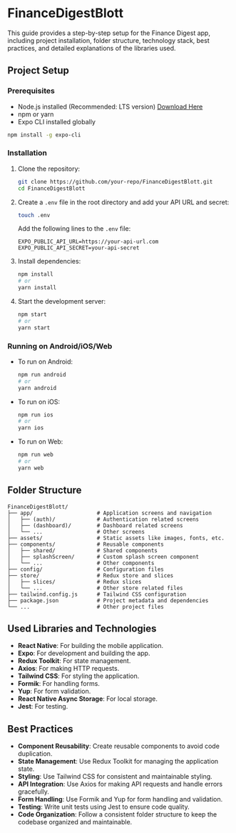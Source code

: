 # FinanceDigestBlott

This guide provides a step-by-step setup for the Finance Digest app, including project installation, folder structure, technology stack, best practices, and detailed explanations of the libraries used.

## Project Setup

### Prerequisites

- Node.js installed (Recommended: LTS version) [Download Here](https://nodejs.org/)
- npm or yarn
- Expo CLI installed globally

```sh
npm install -g expo-cli
```

### Installation

1. Clone the repository:

   ```sh
   git clone https://github.com/your-repo/FinanceDigestBlott.git
   cd FinanceDigestBlott
   ```

2. Create a `.env` file in the root directory and add your API URL and secret:

   ```sh
   touch .env
   ```

   Add the following lines to the `.env` file:

   ```env
   EXPO_PUBLIC_API_URL=https://your-api-url.com
   EXPO_PUBLIC_API_SECRET=your-api-secret
   ```

3. Install dependencies:

   ```sh
   npm install
   # or
   yarn install
   ```

4. Start the development server:
   ```sh
   npm start
   # or
   yarn start
   ```

### Running on Android/iOS/Web

- To run on Android:

  ```sh
  npm run android
  # or
  yarn android
  ```

- To run on iOS:

  ```sh
  npm run ios
  # or
  yarn ios
  ```

- To run on Web:
  ```sh
  npm run web
  # or
  yarn web
  ```

## Folder Structure

```
FinanceDigestBlott/
├── app/                    # Application screens and navigation
│   ├── (auth)/             # Authentication related screens
│   ├── (dashboard)/        # Dashboard related screens
│   └── ...                 # Other screens
├── assets/                 # Static assets like images, fonts, etc.
├── components/             # Reusable components
│   ├── shared/             # Shared components
│   ├── splashScreen/       # Custom splash screen component
│   └── ...                 # Other components
├── config/                 # Configuration files
├── store/                  # Redux store and slices
│   ├── slices/             # Redux slices
│   └── ...                 # Other store related files
├── tailwind.config.js      # Tailwind CSS configuration
├── package.json            # Project metadata and dependencies
└── ...                     # Other project files
```

## Used Libraries and Technologies

- **React Native**: For building the mobile application.
- **Expo**: For development and building the app.
- **Redux Toolkit**: For state management.
- **Axios**: For making HTTP requests.
- **Tailwind CSS**: For styling the application.
- **Formik**: For handling forms.
- **Yup**: For form validation.
- **React Native Async Storage**: For local storage.
- **Jest**: For testing.

## Best Practices

- **Component Reusability**: Create reusable components to avoid code duplication.
- **State Management**: Use Redux Toolkit for managing the application state.
- **Styling**: Use Tailwind CSS for consistent and maintainable styling.
- **API Integration**: Use Axios for making API requests and handle errors gracefully.
- **Form Handling**: Use Formik and Yup for form handling and validation.
- **Testing**: Write unit tests using Jest to ensure code quality.
- **Code Organization**: Follow a consistent folder structure to keep the codebase organized and maintainable.

